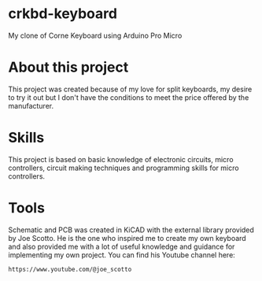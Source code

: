 # crkbd-keyboard
My clone of Corne Keyboard using Arduino Pro Micro
# About this project
This project was created because of my love for split keyboards, my desire to try it out but I don't have the conditions to meet the price offered by the manufacturer.
# Skills
This project is based on basic knowledge of electronic circuits, micro controllers, circuit making techniques and programming skills for micro controllers.
# Tools
Schematic and PCB was created in KiCAD with the external library provided by Joe Scotto. 
He is the one who inspired me to create my own keyboard and also provided me with a lot of useful knowledge and guidance for implementing my own project.
You can find his Youtube channel here:
```bash
https://www.youtube.com/@joe_scotto
```
